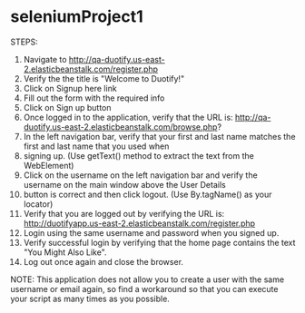 # seleniumProject1

STEPS:
1. Navigate to http://qa-duotify.us-east-2.elasticbeanstalk.com/register.php
2. Verify the the title is "Welcome to Duotify!"
3. Click on Signup here link
4. Fill out the form with the required info
  5. Click on Sign up button
6. Once logged in to the application, verify that the URL is:
http://qa-duotify.us-east-2.elasticbeanstalk.com/browse.php?
7. In the left navigation bar, verify that your first and last name matches the first and last name that you used when
8.  signing up.
  (Use getText() method to extract the text from the WebElement)
8. Click on the username on the left navigation bar and verify the username on the main window above the User Details 
9. button is correct 
 and then click logout.
   (Use By.tagName() as your locator)
10. Verify that you are logged out by verifying the URL is:
http://duotifyapp.us-east-2.elasticbeanstalk.com/register.php
11. Login using the same username and password when you signed up.
12. Verify successful login by verifying that the home page contains the text "You Might Also Like".
13. Log out once again and close the browser.

  NOTE: This application does not allow you to create a user with the same username or email again, 
  so find a workaround so that you can execute your script as many times as you possible.
